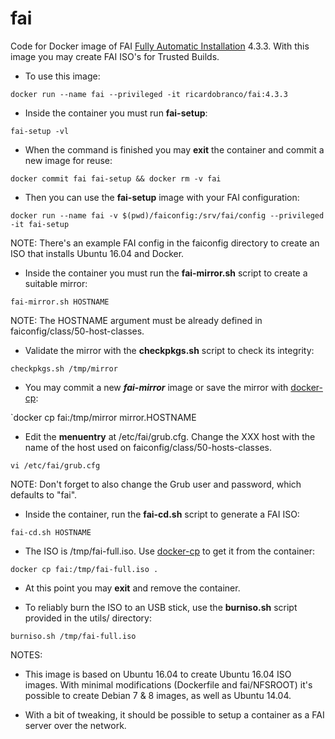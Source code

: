 # fai
Code for Docker image of FAI [Fully Automatic Installation](http://fai-project.org/) 4.3.3.  With this image you may create FAI ISO's for Trusted Builds.

* To use this image:

`docker run --name fai --privileged -it ricardobranco/fai:4.3.3`

* Inside the container you must run **fai-setup**:

`fai-setup -vl`

* When the command is finished you may **exit** the container and commit a new image for reuse:

`docker commit fai fai-setup && docker rm -v fai`

* Then you can use the **fai-setup** image with your FAI configuration:

`docker run --name fai -v $(pwd)/faiconfig:/srv/fai/config --privileged -it fai-setup`

NOTE: There's an example FAI config in the faiconfig directory to create an ISO that installs Ubuntu 16.04 and Docker.

* Inside the container you must run the **fai-mirror.sh** script to create a suitable mirror:

`fai-mirror.sh HOSTNAME`

NOTE: The HOSTNAME argument must be already defined in faiconfig/class/50-host-classes.

* Validate the mirror with the **checkpkgs.sh** script to check its integrity:

`checkpkgs.sh /tmp/mirror`

* You may commit a new **_fai-mirror_** image or save the mirror with [docker-cp](https://docs.docker.com/engine/reference/commandline/cp/):

`docker cp fai:/tmp/mirror mirror.HOSTNAME

* Edit the **menuentry** at /etc/fai/grub.cfg.  Change the XXX host with the name of the host used on faiconfig/class/50-hosts-classes.  

`vi /etc/fai/grub.cfg`

NOTE: Don't forget to also change the Grub user and password, which defaults to "fai".

* Inside the container, run the **fai-cd.sh** script to generate a FAI ISO:

`fai-cd.sh HOSTNAME`

* The ISO is /tmp/fai-full.iso.  Use [docker-cp](https://docs.docker.com/engine/reference/commandline/cp/) to get it from the container:

`docker cp fai:/tmp/fai-full.iso .`

* At this point you may **exit** and remove the container.

* To reliably burn the ISO to an USB stick, use the **burniso.sh** script provided in the utils/ directory:

`burniso.sh /tmp/fai-full.iso`


NOTES:

* This image is based on Ubuntu 16.04 to create Ubuntu 16.04 ISO images.  With minimal modifications (Dockerfile and fai/NFSROOT) it's possible to create Debian 7 & 8 images, as well as Ubuntu 14.04.

* With a bit of tweaking, it should be possible to setup a container as a FAI server over the network.
